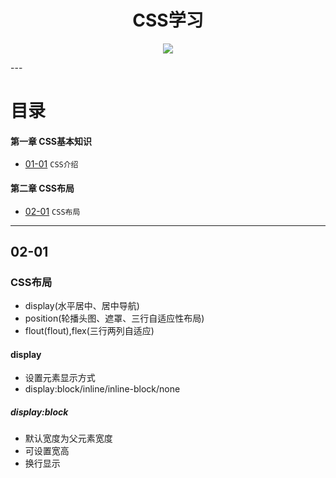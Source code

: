<h1 align="center">CSS学习</h1>
<p align="center"><img src="http://upload.chinaz.com/2014/0915/1410772362627.jpg" /></p>
---

# 目录
#### 第一章 CSS基本知识
* [01-01](https://github.com/TYRMars/CSSdisplay#01-01) `CSS介绍`
#### 第二章 CSS布局
* [02-01](https://github.com/TYRMars/CSSdisplay#02-01) `CSS布局`

---

## 02-01
### CSS布局
* display(水平居中、居中导航)
* position(轮播头图、遮罩、三行自适应性布局)
* flout(flout),flex(三行两列自适应)

#### display
* 设置元素显示方式
* display:block/inline/inline-block/none

##### display:block
* 默认宽度为父元素宽度
* 可设置宽高
* 换行显示

